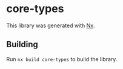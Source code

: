 # core-types

This library was generated with [Nx](https://nx.dev).

## Building

Run `nx build core-types` to build the library.
